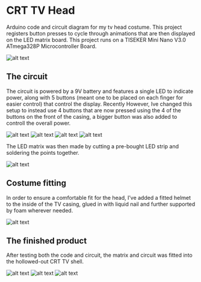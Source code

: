 # CRT TV Head

Arduino code and circuit diagram for my tv head costume. This project registers button presses to cycle through animations that are then displayed on the LED matrix board. This project runs on a TISEKER Mini Nano V3.0 ATmega328P Microcontroller Board.

![alt text](https://github.com/2omethingBaD/TV-Head/blob/main/img/cover.jpg?raw=true)

## The circuit

The circuit is powered by a 9V battery and features a single LED to indicate power, along with 5 buttons (meant one to be placed on each finger for easier control) that control the display.
Recently However, Ive changed this setup to instead use 4 buttons that are now pressed using the 4 of the buttons on the front of the casing, a bigger button was also added to controll the overall power. 

![alt text](https://github.com/2omethingBaD/TV-Head/blob/main/img/20230822_231721.jpg?raw=true)
![alt text](https://github.com/2omethingBaD/TV-Head/blob/main/img/20230823_185041.jpg?raw=true)
![alt text](https://github.com/2omethingBaD/TV-Head/blob/main/img/20240102_210024.jpg?raw=true)
![alt text](https://github.com/2omethingBaD/TV-Head/blob/main/img/20240102_210549.jpg?raw=true)


The LED matrix was then made by cutting a pre-bought LED strip and soldering the points together.

![alt text](https://github.com/2omethingBaD/TV-Head/blob/main/img/20230811_180034.jpg?raw=true)

## Costume fitting

In order to ensure a comfortable fit for the head, I’ve added a fitted helmet to the inside of the TV casing, glued in with liquid nail and further supported by foam wherever needed.

![alt text](https://github.com/2omethingBaD/TV-Head/blob/main/img/20240102_210806.jpg?raw=true)

## The finished product

After testing both the code and circuit, the matrix and circuit was fitted into the hollowed-out CRT TV shell.

![alt text](https://github.com/2omethingBaD/TV-Head/blob/main/img/20240102_210540.jpg?raw=true)
![alt text](https://github.com/2omethingBaD/TV-Head/blob/main/img/20230824_134824.jpg?raw=true)
![alt text](https://github.com/2omethingBaD/TV-Head/blob/main/img/20230824_134753.jpg?raw=true)
